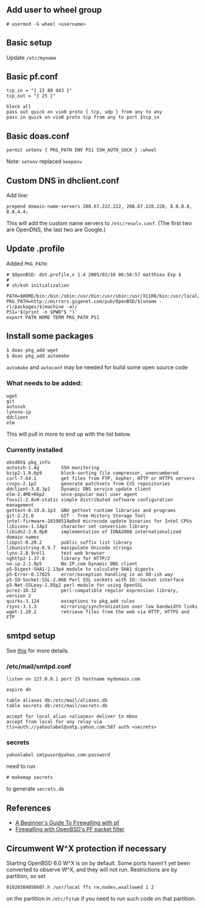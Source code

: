 ## Add user to wheel group 
```
# usermod -G wheel <username>
```

## Basic setup
Update `/etc/myname`

## Basic pf.conf 
```shell
tcp_in = "{ 22 80 443 }"
tcp_out = "{ 25 }"

block all
pass out quick on vio0 proto { tcp, udp } from any to any
pass in quick on vio0 proto tcp from any to port $tcp_in
```

## Basic doas.conf
```shell
permit setenv { PKG_PATH ENV PS1 SSH_AUTH_SOCK } :wheel
```

Note: `setenv` replaced `keepenv`

## Custom DNS in dhclient.conf
Add line:
```shell
prepend domain-name-servers 208.67.222.222, 208.67.220.220, 8.8.8.8, 8.8.4.4;
```
This will add the custom name servers to `/etc/resolv.conf`.  (The first two are OpenDNS, the last two are Google.)

## Update .profile
Added `PKG_PATH`:
```shell
# $OpenBSD: dot.profile,v 1.4 2005/02/16 06:56:57 matthieu Exp $
#
# sh/ksh initialization

PATH=$HOME/bin:/bin:/sbin:/usr/bin:/usr/sbin:/usr/X11R6/bin:/usr/local/bin:/usr/local/sbin:/usr/games:.
PKG_PATH=http://mirrors.gigenet.com/pub/OpenBSD/$(uname -r)/packages/$(machine -a)/
PS1='$(print -n $PWD"$ ")'
export PATH HOME TERM PKG_PATH PS1
```

## Install some packages
```bash
$ doas pkg_add wget
$ doas pkg_add automake
```
`automake` and `autoconf` may be needed for build some open source code

### What needs to be added:
```
wget
git
autossh
lynxno-ip
ddclient
elm
```

This will pull in more to end up with the list below.

### Currently installed
```
obsd65$ pkg_info
autossh-1.4g        SSH monitoring
bzip2-1.0.6p9       block-sorting file compressor, unencumbered
curl-7.64.1         get files from FTP, Gopher, HTTP or HTTPS servers
cvsps-2.1p2         generate patchsets from CVS repositories
ddclient-3.8.3p1    Dynamic DNS service update client
elm-2.4ME+66p2      once-popular mail user agent
fossil-2.8v0-static simple distributed software configuration management
gettext-0.19.8.1p3  GNU gettext runtime libraries and programs
git-2.21.0          GIT - Tree History Storage Tool
intel-firmware-20190514p0v0 microcode update binaries for Intel CPUs
libiconv-1.14p3     character set conversion library
libidn2-2.0.0p0     implementation of IDNA2008 internationalized domain names
libpsl-0.20.2       public suffix list library
libunistring-0.9.7  manipulate Unicode strings
lynx-2.8.9rel1      text web browser
nghttp2-1.37.0      library for HTTP/2
no-ip-2.1.9p5       No-IP.com Dynamic DNS client
p5-Digest-SHA1-2.13p4 module to calculate SHA1 digests
p5-Error-0.17025    error/exception handling in an OO-ish way
p5-IO-Socket-SSL-2.060 Perl SSL sockets with IO::Socket interface
p5-Net-SSLeay-1.85p2 perl module for using OpenSSL
pcre2-10.32         perl-compatible regular expression library, version 2
quirks-3.124        exceptions to pkg_add rules
rsync-3.1.3         mirroring/synchronization over low bandwidth links
wget-1.20.2         retrieve files from the web via HTTP, HTTPS and FTP
```

## smtpd setup
See [this](http://www.liljedahl.me/openbsd-and-smtpd/) for more details.
### /etc/mail/smtpd.conf 
```shell
listen on 127.0.0.1 port 25 hostname mydomain.com

expire 4h

table aliases db:/etc/mail/aliases.db
table secrets db:/etc/mail/secrets.db

accept for local alias <aliases> deliver to mbox
accept from local for any relay via tls+auth://yahoolabel@smtp.yahoo.com:587 auth <secrets>
```

### secrets
```shell
yahoolabel smtpuser@yahoo.com:password
```

need to run
```
# makemap secrets
```
to generate `secrets.db`

## References 
* [A Beginner's Guide To Firewalling with pf](https://srobb.net/pf.html)
* [Firewalling with OpenBSD's PF packet filter](http://home.nuug.no/~peter/pf/en/)

## Circumwent W\^X protection if necessary 
Starting OpenBSD 6.0 W\^X is on by default. Some ports haven't yet been converted to observe W^X, and they will not run.  Restrictions are by partition, so set
```
01020304050607.h /usr/local ffs rw,nodev,wxallowed 1 2
```
on the partition in `/etc/fstab` if you need to run such code on that partition.